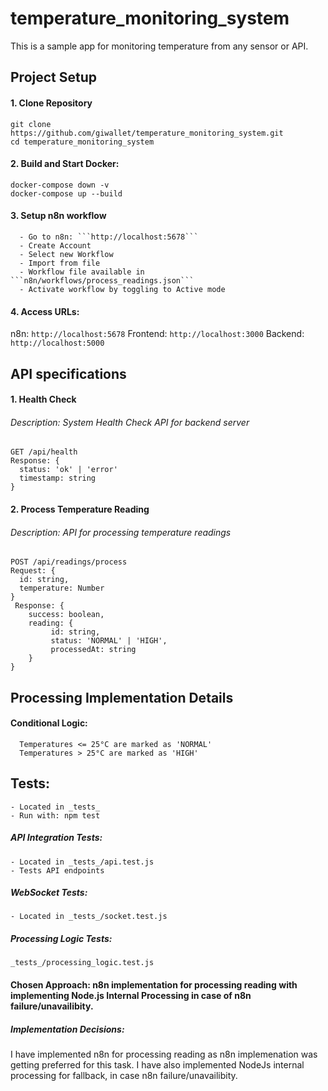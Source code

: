 # temperature_monitoring_system
This is a sample app for monitoring temperature from any sensor or API.


## Project Setup

#### 1. Clone Repository
```
git clone https://github.com/giwallet/temperature_monitoring_system.git
cd temperature_monitoring_system
```
#### 2. Build and Start Docker:

```
docker-compose down -v
docker-compose up --build
```

#### 3. Setup n8n workflow
      - Go to n8n: ```http://localhost:5678```
      - Create Account
      - Select new Workflow
      - Import from file 
      - Workflow file available in ```n8n/workflows/process_readings.json```
      - Activate workflow by toggling to Active mode

####  4. Access URLs:
n8n: ```http://localhost:5678```
Frontend: ```http://localhost:3000```
Backend: ```http://localhost:5000```



## API specifications

#### 1. Health Check
###### Description: System Health Check API for backend server

```
GET /api/health
Response: {
  status: 'ok' | 'error'
  timestamp: string
}
```

#### 2. Process Temperature Reading
###### Description: API for processing temperature readings 

```
POST /api/readings/process
Request: {
  id: string,
  temperature: Number
}
 Response: {
    success: boolean,
    reading: {
         id: string,
         status: 'NORMAL' | 'HIGH',
         processedAt: string
    }
}
```

## Processing Implementation Details
#### Conditional Logic:
```
  Temperatures <= 25°C are marked as 'NORMAL'
  Temperatures > 25°C are marked as 'HIGH'
```

## Tests:
    - Located in _tests_
    - Run with: npm test


  ##### API Integration Tests:
    - Located in _tests_/api.test.js
    - Tests API endpoints
    
  ##### WebSocket Tests:
    - Located in _tests_/socket.test.js

  ##### Processing Logic Tests:  
    _tests_/processing_logic.test.js


#### Chosen Approach: n8n implementation for processing reading with implementing Node.js Internal Processing in case of n8n failure/unavailibity.
 
 ##### Implementation Decisions:
 I have implemented n8n for processing reading as n8n implemenation was getting preferred for this task. I have also implemented NodeJs internal processing for fallback, in case n8n failure/unavailibity.
 
